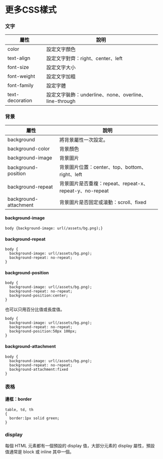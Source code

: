 # 更多CSS樣式

### 文字
| 屬性            | 說明                                                  |
| --------------- | ----------------------------------------------------- |
| color           | 設定文字顏色                                          |
| text-align      | 設定文字對齊：right、center、left                      |
| font-size       | 設定文字大小                                          |
| font-weight     | 設定文字加粗                                          |
| font-family     | 設定字體                                              |
| text-decoration | 設定文字裝飾：underline、none、overline、line-through |

### 背景

| 屬性                  | 說明                                                    |
| --------------------- | ------------------------------------------------------- |
| background            | 將背景屬性一次設定。                                    |
| background-color      | 背景顏色                                                |
| background-image      | 背景圖片                                                |
| background-position   | 背景圖片位置：center、top、bottom、right、left          |
| background-repeat     | 背景圖片是否重複：repeat、repeat-x、repeat-y、no-repeat |
| background-attachment | 背景圖片是否固定或滾動：scroll、fixed                   |

#### background-image
```
body {background-image: url(/assets/bg.png);}
```

#### background-repeat
```
body {
  background-image: url(/assets/bg.png);
  background-repeat: no-repeat;
}
```

#### background-position
```
body {
  background-image: url(/assets/bg.png);
  background-repeat: no-repeat;
  background-position:center;
}
```
也可以只用百分比值或長度值。
```
body {
  background-image: url(/assets/bg.png);
  background-repeat: no-repeat;
  background-position:50px 100px;
}
```

#### background-attachment
```
body {
  background-image: url(/assets/bg.png);
  background-repeat: no-repeat;
  background-attachment:fixed
}
```

### 表格

#### 邊框：border
```
table, td, th
{
  border:1px solid green;
}
```

### display

每個 HTML 元素都有一個預設的 display 值，大部分元素的 display 屬性，預設值通常是 block 或 inline 其中一個。